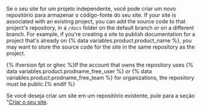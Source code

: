 Se o seu site for um projeto independente, você pode criar um novo repositório para armazenar o código-fonte do seu site. If your site is associated with an existing project, you can add the source code to that project's repository, in a `/docs` folder on the default branch or on a different branch. For example, if you're creating a site to publish documentation for a project that's already on {% data variables.product.product_name %}, you may want to store the source code for the site in the same repository as the project.

{% ifversion fpt or ghec %}If the account that owns the repository uses {% data variables.product.prodname_free_user %} or {% data variables.product.prodname_free_team %} for organizations, the repository must be public.{% endif %}

Se você deseja criar um site em um repositório existente, pule para a seção "[Criar o seu site](#creating-your-site).

